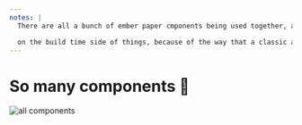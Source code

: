 ```yaml
---
notes: |
  There are all a bunch of ember paper cmponents being used together, and actually there are a few helpers and modifiers provided by other addons. the issue we have here is that both people and cmoputers can’t really tell where these components came from. We can kinda teach the computers by getting people to install ember spcecific plugins into their editors but a human either has to guess what addon is providing a specific component or the community has come up with some tricks to help in the search, like all of the ember paper components are prefixided with “Paper” so you can kinda guess where things are coming from.

  on the build time side of things, because of the way that a classic addon can pretty much hook into any part of the ember build process it’s not hard to imagine a situation where a rogue addon can be adding a significant build penalty. I know I’ve writtend addons that accidentially make thousands of requests to the localhost server while you’re developing effectively ddosing yourself. 
---
```


# So many components 🙈

![all components](/all-components.png)
